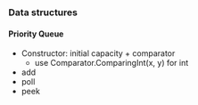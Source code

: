 

### Data structures

#### Priority Queue
* Constructor: initial capacity + comparator
  * use Comparator.ComparingInt(x, y) for int
* add
* poll
* peek